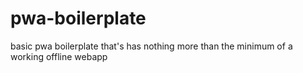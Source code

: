 # pwa-boilerplate
basic pwa boilerplate that's has nothing more than the minimum of a working offline webapp
